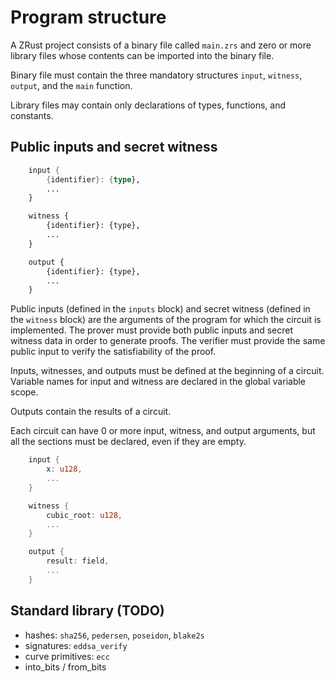 # Program structure

A ZRust project consists of a binary file called `main.zrs` and zero or more library files whose contents can be imported into the binary file.

Binary file must contain the three mandatory structures `input`, `witness`, `output`, and the `main` function.

Library files may contain only declarations of types, functions, and constants.

## Public inputs and secret witness

```rust
    input {
        {identifier}: {type},
        ...
    }

    witness {
        {identifier}: {type},
        ...
    }

    output {
        {identifier}: {type},
        ...
    }
```

Public inputs \(defined in the `inputs` block\) and secret witness \(defined in the `witness` block\) are the arguments of the program for which the circuit is implemented. The prover must provide both public inputs and secret witness data in order to generate proofs. The verifier must provide the same public input to verify the satisfiability of the proof.

Inputs, witnesses, and outputs must be defined at the beginning of a circuit. Variable names for input and witness are declared in the global variable scope.

Outputs contain the results of a circuit.

Each circuit can have 0 or more input, witness, and output arguments, but all the sections must be declared, even if they are empty.

```rust
    input {
        x: u128,
        ...
    }

    witness {
        cubic_root: u128,
        ...
    }

    output {
        result: field,
        ...
    }
```

## Standard library \(TODO\)

* hashes: `sha256`, `pedersen`, `poseidon`, `blake2s`
* signatures: `eddsa_verify`
* curve primitives: `ecc`
* into\_bits / from\_bits

